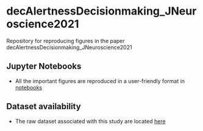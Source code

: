 # decAlertnessDecisionmaking_JNeuroscience2021
Repository for reproducing figures in the paper decAlertnessDecisionmaking_JNeuroscience2021

## Jupyter Notebooks
* All the important figures are reproduced in a user-friendly format in [notebooks](https://github.com/SridharJagannathan/decAlertnessDecisionmaking_JNeuroscience2021/tree/main/Scripts/notebooks)

## Dataset availability
* The raw dataset associated with this study are located [here](https://doi.org/10.5281/zenodo.5655443)

